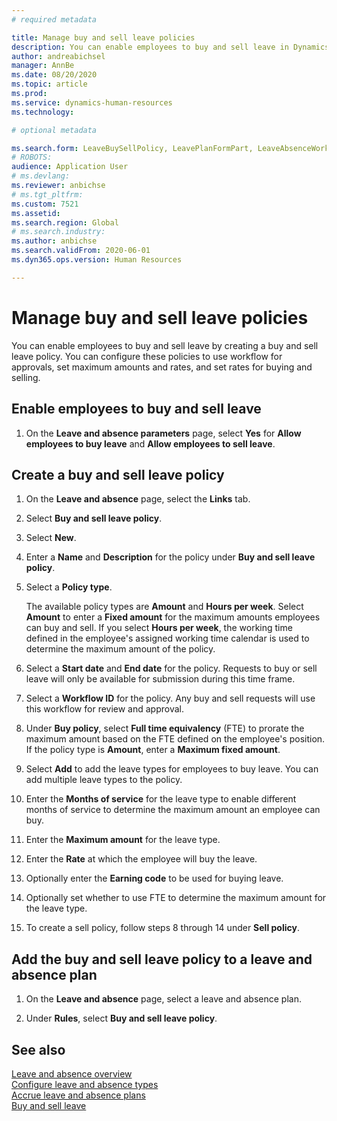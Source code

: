 ```yaml
---
# required metadata

title: Manage buy and sell leave policies
description: You can enable employees to buy and sell leave in Dynamics 365 Human Resources.
author: andreabichsel
manager: AnnBe
ms.date: 08/20/2020
ms.topic: article
ms.prod: 
ms.service: dynamics-human-resources
ms.technology: 

# optional metadata

ms.search.form: LeaveBuySellPolicy, LeavePlanFormPart, LeaveAbsenceWorkspace
# ROBOTS: 
audience: Application User
# ms.devlang: 
ms.reviewer: anbichse
# ms.tgt_pltfrm: 
ms.custom: 7521
ms.assetid: 
ms.search.region: Global
# ms.search.industry: 
ms.author: anbichse
ms.search.validFrom: 2020-06-01
ms.dyn365.ops.version: Human Resources

---
```


# Manage buy and sell leave policies

You can enable employees to buy and sell leave by creating a buy and sell leave policy. You can configure these policies to use workflow for approvals, set maximum amounts and rates, and set rates for buying and selling. 

## Enable employees to buy and sell leave

1. On the **Leave and absence parameters** page, select **Yes** for **Allow employees to buy leave** and **Allow employees to sell leave**.

## Create a buy and sell leave policy

1. On the **Leave and absence** page, select the **Links** tab. 

2. Select **Buy and sell leave policy**.

3. Select **New**.

4. Enter a **Name** and **Description** for the policy under **Buy and sell leave policy**. 

5. Select a **Policy type**. 

   The available policy types are **Amount** and **Hours per week**. Select **Amount** to enter a **Fixed amount** for the maximum amounts employees can buy and sell. If you select **Hours per week**, the working time defined in the employee's assigned working time calendar is used to determine the maximum amount of the policy. 

6. Select a **Start date** and **End date** for the policy. Requests to buy or sell leave will only be available for submission during this time frame. 

7. Select a **Workflow ID** for the policy. Any buy and sell requests will use this workflow for review and approval. 

8. Under **Buy policy**, select **Full time equivalency** (FTE) to prorate the maximum amount based on the FTE defined on the employee's position. If the policy type is **Amount**, enter a **Maximum fixed amount**. 

9. Select **Add** to add the leave types for employees to buy leave. You can add multiple leave types to the policy. 

10. Enter the **Months of service** for the leave type to enable different months of service to determine the maximum amount an employee can buy. 

11. Enter the **Maximum amount** for the leave type. 

12. Enter the **Rate** at which the employee will buy the leave. 

13. Optionally enter the **Earning code** to be used for buying leave. 

14. Optionally set whether to use FTE to determine the maximum amount for the leave type. 

15. To create a sell policy, follow steps 8 through 14 under **Sell policy**. 

## Add the buy and sell leave policy to a leave and absence plan

1. On the **Leave and absence** page, select a leave and absence plan.

2. Under **Rules**, select **Buy and sell leave policy**.

## See also

[Leave and absence overview](hr-leave-and-absence-overview.md)</br>
[Configure leave and absence types](hr-leave-and-absence-types.md)</br>
[Accrue leave and absence plans](hr-leave-and-absence-accrue.md)</br>
[Buy and sell leave](hr-employee-self-service-buy-sell-leave.md)

